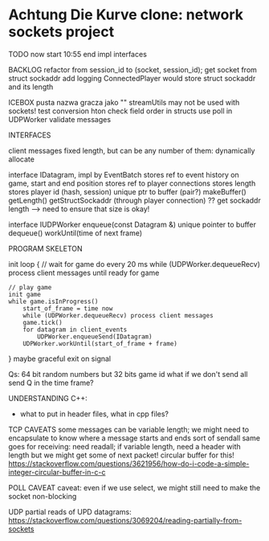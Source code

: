 # Achtung Die Kurve clone: network sockets project 

TODO now
start 10:55
end
impl interfaces





















BACKLOG
refactor from session_id to (socket, session_id); get socket from struct sockaddr
add logging
ConnectedPlayer would store struct sockaddr and its length

ICEBOX
pusta nazwa gracza jako ""
streamUtils may not be used with sockets!
test conversion hton
check field order in structs
use poll in UDPWorker
validate messages

INTERFACES

client messages fixed length, but can be any number of them: dynamically allocate

interface IDatagram<size>, impl by EventBatch
    stores ref to event history on game, start and end position
    stores ref to player connections
    stores length
    stores player id (hash, session)
    unique ptr to buffer (pair?) makeBuffer()
    getLength()
    getStructSockaddr (through player connection)
    ?? get sockaddr length
    --> need to ensure that size is okay!

interface IUDPWorker
    enqueue(const Datagram &)
    unique pointer to buffer dequeue()
    workUntil(time of next frame)

PROGRAM SKELETON

init
loop {
    // wait for game
    do
        every 20 ms
            while (UDPWorker.dequeueRecv) process client messages
    until ready for game

    // play game
    init game
    while game.isInProgress()
        start_of_frame = time now
        while (UDPWorker.dequeueRecv) process client messages
        game.tick()
        for datagram in client_events
            UDPWorker.enqueueSend(IDatagram)
        UDPWorker.workUntil(start_of_frame + frame)
}
maybe graceful exit on signal

Qs:
64 bit random numbers but 32 bits game id
what if we don't send all send Q in the time frame?

UNDERSTANDING C++:
* what to put in header files, what in cpp files?

TCP CAVEATS
some messages can be variable length; we might need to encapsulate to know where a message starts and ends
    sort of sendall
    same goes for receiving: need readall; if variable length, need a header with length
    but we might get some of next packet! circular buffer for this!
        https://stackoverflow.com/questions/3621956/how-do-i-code-a-simple-integer-circular-buffer-in-c-c

POLL CAVEAT
caveat: even if we use select, we might still need to make the socket non-blocking

UDP
partial reads of UPD datagrams: https://stackoverflow.com/questions/3069204/reading-partially-from-sockets
